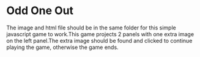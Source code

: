 #  Odd One Out

The image and html file should be in the same folder for this simple javascript game to work.This game projects 2 panels 
with one extra image on the left panel.The extra image should be found and clicked to continue playing the game, otherwise
the game ends.
